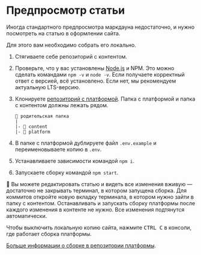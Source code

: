 # Предпросмотр статьи

Иногда стандартного предпросмотра маркдауна недостаточно, и нужно посмотреть на статью в оформлении сайта.

Для этого вам необходимо собрать его локально.

1. Стягиваете себе репозиторий с контентом.
1. Проверьте, что у вас установлены [Node.js](https://nodejs.org/en/) и NPM. Это можно сделать командами `npm -v` и `node -v`. Если получаете корректный ответ с версией, всё установлено. Если нет, мы рекомендуем актуальную LTS-версию.
1. Клонируете [репозиторий с платформой](https://github.com/doka-guide/platform). Папка с платформой и папка с контентом должны лежать рядом.

    ```
    📁 родительская папка
    |
    |- 📁 content
    |- 📁 platform
    ```

1. В папке с платформой дублируете файл `.env.example` и переименовываете копию в `.env`.
1. Устанавливаете зависимости командой `npm i`.
1. Запускаете сборку командой `npm start`.

🧨 Вы можете редактировать статью и видеть все изменения вживую — достаточно не закрывать терминал, в котором запущена сборка. Для коммитов откройте новую вкладку терминала, в котором нужно зайти в папку с контентом. Останавливать и запускать сборку платформы после каждого изменения в контенте не нужно. Все изменения подтянутся автоматически.

Чтобы выключить локальную копию сайта, нажмите <kbd>CTRL C</kbd> в консоли, где работает сборка платформы.

[Больше информации о сборке в репозитории платформы](https://github.com/doka-guide/platform/blob/main/docs/how-to-run.md).
